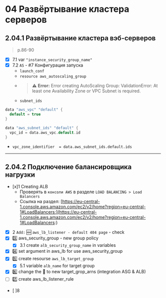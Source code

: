 # 04 Развёртывание кластера серверов

## 2.04.1 Развёртывание кластера вэб-серверов

> p.86-90

- [x] 7.1 var `"instance_security_group_name"`
- [x] 7.2 `AS` - #7 Конфигурация запуска
  - `launch_conf`
  - `resource aws_autoscaling_group`
  - > :warning: **Error:** Error creating AutoScaling Group: ValidationError: At least one Availability Zone or VPC Subnet is required.
  - `subnet_ids`

```H
data "aws_vpc" "default" {
  default = true
}

data "aws_subnet_ids" "default" {
  vpc_id = data.aws_vpc.default.id
}
```

- `vpc_zone_identifier  = data.aws_subnet_ids.default.ids`

---

## 2.04.2 Подключение балансировщика нагрузки

- [x]1 Creating ALB
  - Проверять в `консоли AWS` в разделе `LOAD BALANCING > Load Balancers`
  - Ссылка на раздел: [https://eu-central-1.console.aws.amazon.com/ec2/v2/home?region=eu-central-1#LoadBalancers:](https://eu-central-1.console.aws.amazon.com/ec2/v2/home?region=eu-central-1#LoadBalancers:)
- [x] 2 `Add:` :new: `aws_lb_listener - default 404 page` - check
- [x] 3️⃣ aws_security_group - new group policy
  - [x] 3.1 create `alb_security_group_name` in variables
- [x] 4️⃣ set argument in aws_lb for use aws_security_group
- [x] 5️⃣ create resourse `aws_lb_target_group`
  - [x] 5.1 variable `alb_name` for target group
- [x] 6️⃣ change the 🔗 to new target_grop_arns (integration ASG & ALB)
- [ ] 7️⃣ create aws_lb_listener_rule
- [ ]8
